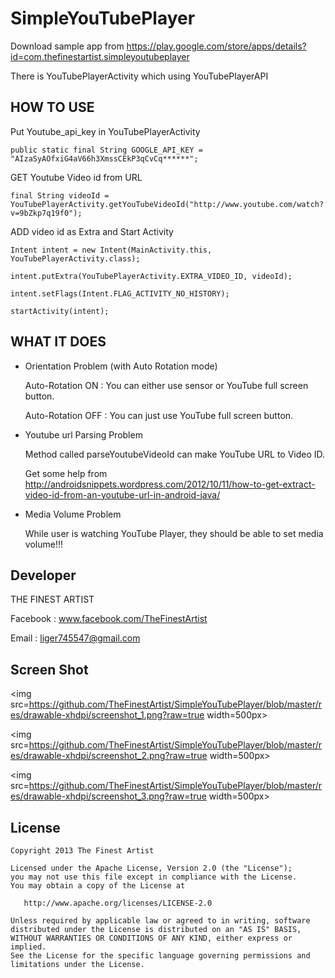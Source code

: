SimpleYouTubePlayer
===================

Download sample app from https://play.google.com/store/apps/details?id=com.thefinestartist.simpleyoutubeplayer

There is YouTubePlayerActivity which using YouTubePlayerAPI

HOW TO USE
----------------

Put Youtube_api_key in YouTubePlayerActivity

    public static final String GOOGLE_API_KEY = "AIzaSyAOfxiG4aV66h3XmssCEkP3qCvCq******";

GET Youtube Video id from URL
    
    final String videoId = YouTubePlayerActivity.getYouTubeVideoId("http://www.youtube.com/watch?v=9bZkp7q19f0"); 
        
ADD video id as Extra and Start Activity
    
    Intent intent = new Intent(MainActivity.this, YouTubePlayerActivity.class);
    
    intent.putExtra(YouTubePlayerActivity.EXTRA_VIDEO_ID, videoId);
    
    intent.setFlags(Intent.FLAG_ACTIVITY_NO_HISTORY);
    
    startActivity(intent);

WHAT IT DOES
----------------


* Orientation Problem (with Auto Rotation mode)

    Auto-Rotation ON : You can either use sensor or YouTube full screen button.

    Auto-Rotation OFF : You can just use YouTube full screen button.


* Youtube url Parsing Problem

    Method called parseYoutubeVideoId can make YouTube URL to Video ID.
    
    Get some help from http://androidsnippets.wordpress.com/2012/10/11/how-to-get-extract-video-id-from-an-youtube-url-in-android-java/


* Media Volume Problem

    While user is watching YouTube Player, they should be able to set media volume!!!
    
    
    
Developer
----------------
THE FINEST ARTIST

Facebook : www.facebook.com/TheFinestArtist

Email : liger745547@gmail.com



Screen Shot
----------------
<img src=https://github.com/TheFinestArtist/SimpleYouTubePlayer/blob/master/res/drawable-xhdpi/screenshot_1.png?raw=true width=500px>


<img src=https://github.com/TheFinestArtist/SimpleYouTubePlayer/blob/master/res/drawable-xhdpi/screenshot_2.png?raw=true width=500px>


<img src=https://github.com/TheFinestArtist/SimpleYouTubePlayer/blob/master/res/drawable-xhdpi/screenshot_3.png?raw=true width=500px>

## License

    Copyright 2013 The Finest Artist

    Licensed under the Apache License, Version 2.0 (the "License");
    you may not use this file except in compliance with the License.
    You may obtain a copy of the License at

       http://www.apache.org/licenses/LICENSE-2.0

    Unless required by applicable law or agreed to in writing, software
    distributed under the License is distributed on an "AS IS" BASIS,
    WITHOUT WARRANTIES OR CONDITIONS OF ANY KIND, either express or implied.
    See the License for the specific language governing permissions and
    limitations under the License.
